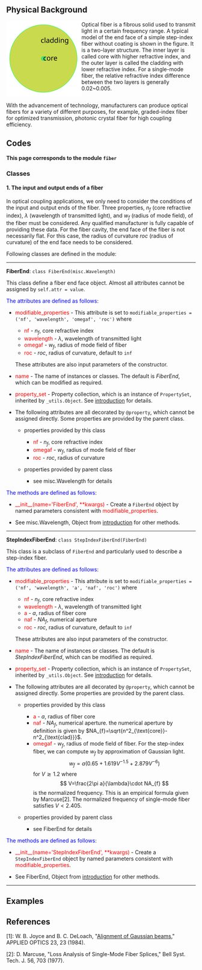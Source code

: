 ## Physical Background

<div class="float"><img src="_assets/picture/model/model_endface_step_fiber.svg" style="float:left;width:200px" alt="step-index fiber" title="step-index fiber"></div>

Optical fiber is a fibrous solid used to transmit light in a certain frequency range. A typical model of the end face of a simple step-index fiber without coating is shown in the figure. It is a two-layer structure. The inner layer is called core with higher refractive index, and the outer layer is called the cladding with lower refractive index. For a single-mode fiber, the relative refractive index difference between the two layers is generally 0.02~0.005.

<div style="clear: both"></div>

With the advancement of technology, manufacturers can produce optical fibers for a variety of different purposes, for example, graded-index fiber for optimized transmission, photonic crystal fiber for high coupling efficiency. 

## Codes

**This page corresponds to the module `fiber`** 

### Classes

#### 1. The input and output ends of a fiber

In optical coupling applications, we only need to consider the conditions of the input and output ends of the fiber. Three properties, $n_f$ (core refractive index), $\lambda$ (wavelength of transmitted light), and $w_f$ (radius of mode field), of the fiber must be considered. Any qualified manufacturer is fully capable of providing these data.  For the fiber cavity, the end face of the fiber is not necessarily flat. For this case, the radius of curvature $roc$ (radius of curvature) of the end face needs to be considered.

Following classes are defined in the module:

----

<strong id="FiberEnd">FiberEnd</strong>: `class FiberEnd(misc.Wavelength)`

This class define a fiber end face object. Almost all attributes cannot be assigned by `self.attr = value`.

<font color="blue">The attributes are defined as follows</font>:

- <font color="red">modifiable_properties</font> - This attribute is set to `modifiable_properties = ('nf', 'wavelength', 'omegaf', 'roc')` where
  
  - <font color="red">nf</font> - $n_f$, core refractive index
  - <font color="red">wavelength</font> - $\lambda$, wavelength of transmitted light
  - <font color="red">omegaf</font> - $w_f$, radius of mode field of fiber
  - <font color="red">roc</font> - $roc$, radius of curvature, default to `inf`
  
  These attributes are also input parameters of the constructor. 

- <font color="red">name</font> - The name of instances or classes. The default is *FiberEnd*, which can be modified as required. 

- <font color="red">property_set</font> -  Property collection, which is an instance of `PropertySet`, inherited by `_utils.Object`. See [introduction](introduction.md) for details.

- The following attributes are all decorated by `@property`, which cannot be assigned directly. Some properties are provided by the parent class.

  - properties provided by this class

    - <font color="red">nf</font> - $n_f$, core refractive index
    - <font color="red">omegaf</font> - $w_f$, radius of mode field of fiber
    - <font color="red">roc</font> - $roc$, radius of curvature

  - properties provided by parent class

    - see <a class="module-object-refer">misc.Wavelength</a> for details

<font color="blue">The methods are defined as follows</font>:

- <font color="red">\_\_init\_\_(name='FiberEnd', **kwargs)</font>  - Create a `FiberEnd` object by named parameters consistent with <font color="red">modifiable_properties</font>. 

- See <a class="module-object-refer">misc.Wavelength</a>, <a class="module-object-refer-to" module="introduction">Object</a> from [introduction](introduction.md) for other methods.

----

<strong id="StepIndexFiberEnd">StepIndexFiberEnd</strong>: `class StepIndexFiberEnd(FiberEnd)`

This class is a subclass of `FiberEnd` and particularly used to describe a step-index fiber.

<font color="blue">The attributes are defined as follows</font>:

- <font color="red">modifiable_properties</font> - This attribute is set to `modifiable_properties = ('nf', 'wavelength', 'a', 'naf', 'roc')` where
  
  - <font color="red">nf</font> - $n_f$, core refractive index
  - <font color="red">wavelength</font> - $\lambda$, wavelength of transmitted light
  - <font color="red">a</font> - $a$, radius of fiber core
  - <font color="red">naf</font> - $NA_f$, numerical aperture
  - <font color="red">roc</font> - $roc$, radius of curvature, default to `inf`
  
  These attributes are also input parameters of the constructor. 

- <font color="red">name</font> - The name of instances or classes. The default is *StepIndexFiberEnd*, which can be modified as required.

- <font color="red">property_set</font> -  Property collection, which is an instance of `PropertySet`, inherited by `_utils.Object`. See [introduction](introduction.md) for details.

- The following attributes are all decorated by `@property`, which cannot be assigned directly. Some properties are provided by the parent class.

  - properties provided by this class
  
    - <font color="red">a</font> - $a$, radius of fiber core
    - <font color="red">naf</font> - $NA_f$, numerical aperture. the numerical aperture by definition is given by $NA_{f}=\sqrt{n^2_{\text{core}}-n^2_{\text{clad}}}$.
    - <font color="red">omegaf</font> - $w_f$, radius of mode field of fiber. For the step-index fiber, we can compute $w_f$ by approximation of Gaussian light. 
      $$
      w_f=a(0.65 +1.619V^{-1.5}+2.879V^{-6})
      $$
      for $V\gtrsim 1.2$ where
      $$
      V=\frac{2\pi a}{\lambda}\cdot NA_{f}
      $$
      is the normalized frequency. This is an empirical formula given by Marcuse<a class="refer">[2]</a>. The normalized frequency of single-mode fiber satisfies $V<2.405$.

  - properties provided by parent class

    - see <a class="module-object-refer-to" module="fiber">FiberEnd</a> for details

<font color="blue">The methods are defined as follows</font>:

- <font color="red">\_\_init\_\_(name='StepIndexFiberEnd', **kwargs)</font>  - Create a `StepIndexFiberEnd` object by named parameters consistent with <font color="red">modifiable_properties</font>. 

- See <a class="module-object-refer-to" module="fiber">FiberEnd</a>, <a class="module-object-refer-to" module="introduction">Object</a> from [introduction](introduction.md) for other methods.

----

## Examples

<div id="refer-anchor"></div>

## References

[1]: W. B. Joyce and B. C. DeLoach, "[Alignment of Gaussian beams](_assets/paper/alignment_of_gaussian_beams.pdf ':ignore :target=_blank')," APPLIED OPTICS 23, 23 (1984).

[2]: D. Marcuse, "Loss Analysis of Single-Mode Fiber Splices," Bell Syst. Tech. J. 56, 703 (1977).

